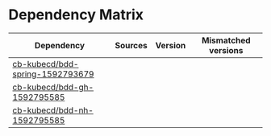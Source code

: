 # Dependency Matrix

Dependency | Sources | Version | Mismatched versions
---------- | ------- | ------- | -------------------
[cb-kubecd/bdd-spring-1592793679](https://github.com/cb-kubecd/bdd-spring-1592793679.git) |  | []() | 
[cb-kubecd/bdd-gh-1592795585](https://github.com/cb-kubecd/bdd-gh-1592795585.git) |  | []() | 
[cb-kubecd/bdd-nh-1592795585](https://github.com/cb-kubecd/bdd-nh-1592795585.git) |  | []() | 
